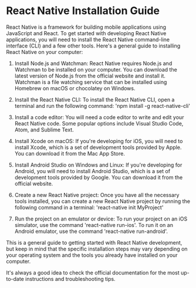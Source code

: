 # React Native Installation Guide

React Native is a framework for building mobile applications using JavaScript and React. To get started with developing React Native applications, you will need to install the React Native command-line interface (CLI) and a few other tools. Here's a general guide to installing React Native on your computer:

1. Install Node.js and Watchman: React Native requires Node.js and Watchman to be installed on your computer. You can download the latest version of Node.js from the official website and install it. Watchman is a file watching service that can be installed using Homebrew on macOS or chocolatey on Windows.
    
2. Install the React Native CLI: To install the React Native CLI, open a terminal and run the following command: 'npm install -g react-native-cli'
    
3. Install a code editor: You will need a code editor to write and edit your React Native code. Some popular options include Visual Studio Code, Atom, and Sublime Text.
    
4. Install Xcode on macOS: If you're developing for iOS, you will need to install Xcode, which is a set of development tools provided by Apple. You can download it from the Mac App Store.
    
5. Install Android Studio on Windows and Linux: If you're developing for Android, you will need to install Android Studio, which is a set of development tools provided by Google. You can download it from the official website.
    
6. Create a new React Native project: Once you have all the necessary tools installed, you can create a new React Native project by running the following command in a terminal: 'react-native init MyProject'
    
7. Run the project on an emulator or device: To run your project on an iOS simulator, use the command 'react-native run-ios'. To run it on an Android emulator, use the command 'react-native run-android'.
    

This is a general guide to getting started with React Native development, but keep in mind that the specific installation steps may vary depending on your operating system and the tools you already have installed on your computer.

It's always a good idea to check the official documentation for the most up-to-date instructions and troubleshooting tips.